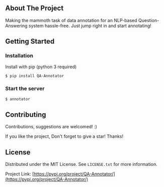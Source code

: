 <div id="top"></div>


<!-- ABOUT THE PROJECT -->
## About The Project

Making the mammoth task of data annotation for an NLP-based Question-Answering system hassle-free. Just jump right in and start annotating!


<!-- GETTING STARTED -->
## Getting Started
 
### Installation

Install with pip (python 3 required)
   ```sh
   $ pip install QA-Annotator 
   ```
### Start the server
   ```sh
   $ annotator 
   ```
<!-- CONTRIBUTING -->
## Contributing

Contributions, suggestions are welcomed! :)

If you like the project, Don't forget to give a star! Thanks!

<!-- LICENSE -->
## License

Distributed under the MIT License. See `LICENSE.txt` for more information.


<!-- CONTACT -->
<!--- ## Contact

1. Prateek Yadav - [@impyadav_](https://twitter.com/impyadav_)

--->
Project Link: [https://pypi.org/project/QA-Annotator/](https://pypi.org/project/QA-Annotator/)


